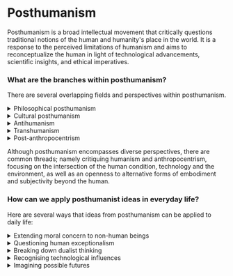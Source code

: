 # Posthumanism

Posthumanism is a broad intellectual movement that critically questions traditional notions of the human and humanity's place in the world. It is a response to the perceived limitations of humanism and aims to reconceptualize the human in light of technological advancements, scientific insights, and ethical imperatives.

### What are the branches within posthumanism?

There are several overlapping fields and perspectives within posthumanism.

<details>

<summary>Philosophical posthumanism</summary>

This branch critically examines and [challenges the assumptions of humanism](https://www.tandfonline.com/doi/full/10.1080/02691728.2021.1893859), including the idea of a unified, autonomous human subject. It questions anthropocentrism and traditional dualisms like human/animal, nature/culture, and mind/body.

</details>

<details>

<summary>Cultural posthumanism</summary>

Exploring posthuman themes in various cultural forms such as literature, art, and cinema, this perspective often imagines alternative modes of embodiment and consciousness beyond the human.

</details>

<details>

<summary>Antihumanism</summary>

This branch rejects traditional humanist ideals as historically contingent and argues they have been used to justify exclusion and domination over non-human forms of existence.

</details>

<details>

<summary>Transhumanism</summary>

While distinct from posthumanism, transhumanism advocates the enhancement of human capacities and transcending biological limitations usually through the use of technology.

</details>

<details>

<summary>Post-anthropocentrism</summary>

This branch [critiques the hierarchical mindset](https://www.hanken.fi/en/news/posthumanism-questions-world-order-where-humans-are-top) that privileges the human above other forms of life and matter. It extends moral considerability and agency beyond [the human](https://journals.sagepub.com/doi/pdf/10.2304/eerj.2013.12.1.1).

</details>

Although posthumanism encompasses diverse perspectives, there are common threads; namely critiquing humanism and anthropocentrism, focusing on the intersection of the human condition,  technology and the environment, as well as an openness to alternative forms of embodiment and subjectivity beyond the human.

### How can we apply posthumanist ideas in everyday life?

Here are several ways that ideas from posthumanism can be applied to daily life:

<details>

<summary>Extending moral concern to non-human beings</summary>

Posthumanism encourages us to think outside of traditional human categories and extend moral consideration to non-human animals, the environment, and even artificial intelligences. In everyday life, this could mean making more ethical consumer choices, supporting animal rights, and being a good environmental steward.

</details>

<details>

<summary>Questioning human exceptionalism</summary>

Posthumanism rejects the idea that humans are separate from and superior to the rest of nature. Day-to-day, we can [recognize our interdependence](https://www.context.org/iclib/ic34/macy/) with the environment and other species, and avoid human-centric thinking.

</details>

<details>

<summary>Breaking down dualist thinking</summary>

Posthumanism seeks to [dismantle traditional binaries](https://www.cambridge.org/core/journals/cambridge-archaeological-journal/article/reflections-on-posthuman-ethics-grievability-and-the-morethanhuman-worlds-of-iron-and-viking-age-scandinavia/1B266324E6F36C562787BB2BA4D68F89#sec4) like human/animal, nature/culture, mind/body. In lived experience, we can appreciate the blurry boundaries and interconnections between these categories.

</details>

<details>

<summary>Recognising technological influences</summary>

Posthumanism explores how humans are shaped by our technologies. In using smartphones, social media, etc., we can be mindful of [how these tools are changing us](https://ledger.humanetech.com).

</details>

<details>

<summary>Imagining possible futures</summary>

Posthumanism, especially in its critical forms, uses speculative imagination to envision more [just, sustainable posthuman futures](https://www.looper.com/1446464/what-is-solarpunk-dear-alice-ad-explained/?zsource=msnsyndicated). Through literature, art, and everyday creativity, we can participate in this transformative envisioning.

</details>
